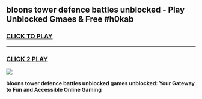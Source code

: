 
## bloons tower defence battles unblocked - Play Unblocked Gmaes & Free #h0kab
<h3>
<a href="https://news.freeplayer.one?title=bloons_tower_defence_battles_unblocked&ref=24F">CLICK TO PLAY</a></h3>
<hr>

<h3>
<a href="https://news.freeplayer.one?title=bloons_tower_defence_battles_unblocked&ref=24F">CLICK 2 PLAY</a>
  
</h3>

<a href="https://news.freeplayer.one?title=bloons_tower_defence_battles_unblocked&ref=24F/"><img src="https://clearcache.store/games.png"></a>


**bloons tower defence battles unblocked games unblocked: Your Gateway to Fun and Accessible Online Gaming**
